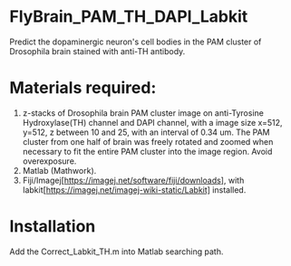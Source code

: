 # FlyBrain_PAM_TH_DAPI_Labkit
Predict the dopaminergic neuron's cell bodies in the PAM cluster of Drosophila brain stained with anti-TH antibody.

# Materials required:
1. z-stacks of Drosophila brain PAM cluster image on anti-Tyrosine Hydroxylase(TH) channel and DAPI channel, with a image size x=512, y=512, z between 10 and 25, with an interval of 0.34 um. The PAM cluster from one half of brain was freely rotated and zoomed when necessary to fit the entire PAM cluster into the image region. Avoid overexposure.
2. Matlab (Mathwork).
3. Fiji/Imagej[https://imagej.net/software/fiji/downloads], with labkit[https://imagej.net/imagej-wiki-static/Labkit] installed.

# Installation
Add the Correct_Labkit_TH.m into Matlab searching path.

